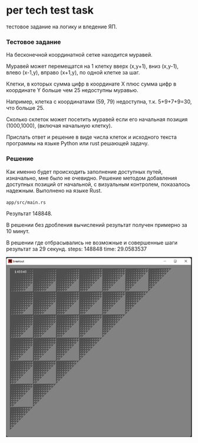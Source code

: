 # per tech test task
 тестовое задание на логику и вледение ЯП.

### Тестовое задание
На бесконечной координатной сетке находится муравей.

Муравей может перемещатся на 1 клетку
вверх (x,y+1),
вниз (x,y-1),
влево (x-1,y),
вправо (x+1,y), по одной клетке за шаг.

Клетки, в которых сумма цифр в координате X плюс сумма цифр в координате Y больше чем 25 недоступны муравью.

Например, клетка с координатами (59, 79) недоступна, т.к. 5+9+7+9=30, что больше 25.

Сколько cклеток может посетить муравей если его начальная позиция (1000,1000), (включая начальную клетку).

Прислать ответ и решение в виде числа клеток и исходного текста программы на языке Python или rust решающей задачу. 

### Решение

Как именно будет происходить заполнение доступных путей, изначально, мне было не очевидно.
Решение методом добавления доступных позиций от начальной, 
с визуальным контролем, показалось надежным. Выполнено на языке Rust.

`app/src/main.rs`


Результат 148848. 

В решении без дробления вычислений результат получен примерно за 10 минут.

В решении где отбрасывались не возможные и совершенные шаги результат за 29 секунд.
steps: 148848
time: 29.0583537


![](draw_in_rust.jpg)
